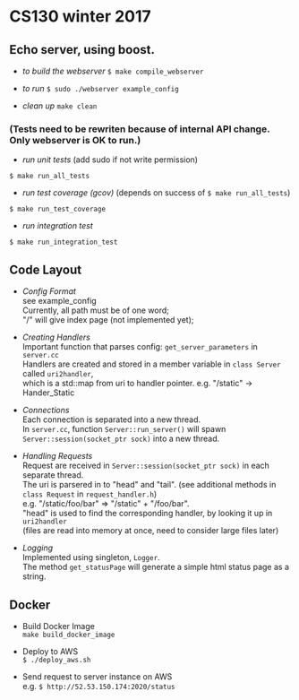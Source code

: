# CS130 winter 2017

## Echo server, using boost.
+ *to build the webserver*
`$ make compile_webserver`

+ *to run*
`$ sudo ./webserver example_config`

+ *clean up*
`make clean`

### (Tests need to be rewriten because of internal API change. Only webserver is OK to run.)

+ *run unit tests* (add sudo if not write permission)
```
$ make run_all_tests
```

+ *run test coverage (gcov)* (depends on success of `$ make run_all_tests`)
```
$ make run_test_coverage
```

+ *run integration test* 
```
$ make run_integration_test
```

## Code Layout

+ *Config Format* <br />
see example_config <br />
Currently, all path must be of one word; <br />
"/" will give index page (not implemented yet); <br />

+ *Creating Handlers* <br />
Important function that parses config: `get_server_parameters` in `server.cc` <br />
Handlers are created and stored in a member variable in `class Server` called `uri2handler`, <br />
which is a std::map from uri to handler pointer. e.g. "/static" -> Hander_Static <br />

+ *Connections* <br />
Each connection is separated into a new thread. <br />
In `server.cc`, function `Server::run_server()` will spawn `Server::session(socket_ptr sock)` into a new thread. <br />

+ *Handling Requests* <br />
Request are received in `Server::session(socket_ptr sock)` in each separate thread. <br />
The uri is parsered in to "head" and "tail". (see additional methods in `class Request` in `request_handler.h`)<br />
e.g. "/static/foo/bar" => "/static" + "/foo/bar". <br />
"head" is used to find the corresponding handler, by looking it up in `uri2handler` <br />
(files are read into memory at once, need to consider large files later) <br />

+ *Logging*  <br />
Implemented using singleton, `Logger`. <br />
The method `get_statusPage` will generate a simple html status page as a string. <br />


## Docker 

+ Build Docker Image <br />
`make build_docker_image`

+ Deploy to AWS <br />
`$ ./deploy_aws.sh`

+ Send request to server instance on AWS <br />
e.g. `$ http://52.53.150.174:2020/status`